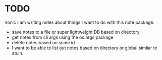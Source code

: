 # TODO
Ironic I am writing notes about things I want to do with this note package. 

- save notes to a file or super lightweight DB based on directory
- get notes from cli args using the os.args package 
- delete notes based on some id 
- I want to be able to list out notes based on directory or global similar to atuin.
